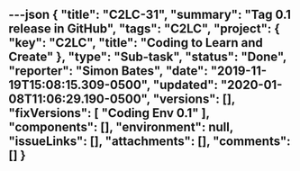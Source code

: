 ---json
{
  "title": "C2LC-31",
  "summary": "Tag 0.1 release in GitHub",
  "tags": "C2LC",
  "project": {
    "key": "C2LC",
    "title": "Coding to Learn and Create"
  },
  "type": "Sub-task",
  "status": "Done",
  "reporter": "Simon Bates",
  "date": "2019-11-19T15:08:15.309-0500",
  "updated": "2020-01-08T11:06:29.190-0500",
  "versions": [],
  "fixVersions": [
    "Coding Env 0.1"
  ],
  "components": [],
  "environment": null,
  "issueLinks": [],
  "attachments": [],
  "comments": []
}
---

        